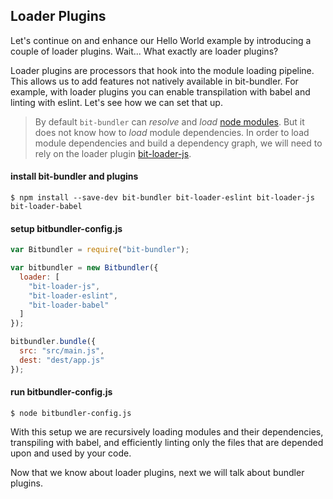 ## Loader Plugins

Let's continue on and enhance our Hello World example by introducing a couple of loader plugins. Wait... What exactly are loader plugins?

Loader plugins are processors that hook into the module loading pipeline. This allows us to add features not natively available in bit-bundler. For example, with loader plugins you can enable transpilation with babel and linting with eslint. Let's see how we can set that up.

> By default `bit-bundler` can *resolve* and *load* [node modules](https://nodejs.org/api/modules.html#modules_all_together). But it does not know how to *load* module dependencies. In order to load module dependencies and build a dependency graph, we will need to rely on the loader plugin [bit-loader-js](https://github.com/MiguelCastillo/bit-loader-js).


#### install bit-bundler and plugins

```
$ npm install --save-dev bit-bundler bit-loader-eslint bit-loader-js bit-loader-babel
```

#### setup bitbundler-config.js

``` javascript
var Bitbundler = require("bit-bundler");

var bitbundler = new Bitbundler({
  loader: [
    "bit-loader-js",
    "bit-loader-eslint",
    "bit-loader-babel"
  ]
});

bitbundler.bundle({
  src: "src/main.js",
  dest: "dest/app.js"
});
```

#### run bitbundler-config.js

```
$ node bitbundler-config.js
```

With this setup we are recursively loading modules and their dependencies, transpiling with babel, and efficiently linting only the files that are depended upon and used by your code.

Now that we know about loader plugins, next we will talk about bundler plugins.
